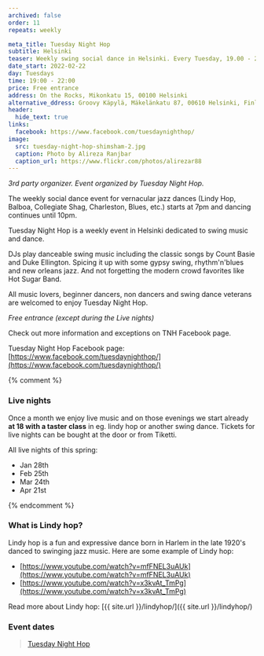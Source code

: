 ```yaml
---
archived: false
order: 11
repeats: weekly

meta_title: Tuesday Night Hop
subtitle: Helsinki
teaser: Weekly swing social dance in Helsinki. Every Tuesday, 19.00 - 22.00.
date_start: 2022-02-22
day: Tuesdays
time: 19:00 - 22:00
price: Free entrance
address: On the Rocks, Mikonkatu 15, 00100 Helsinki
alternative_ddress: Groovy Käpylä, Mäkelänkatu 87, 00610 Helsinki, Finland
header:
  hide_text: true
links:
  facebook: https://www.facebook.com/tuesdaynighthop/
image:
  src: tuesday-night-hop-shimsham-2.jpg
  caption: Photo by Alireza Ranjbar
  caption_url: https://www.flickr.com/photos/alirezar88
---
```


_3rd party organizer. Event organized by Tuesday Night Hop._

The weekly social dance event for vernacular jazz dances (Lindy Hop, Balboa, Collegiate Shag, Charleston, Blues, etc.) starts at 7pm and dancing continues until 10pm.

Tuesday Night Hop is a weekly event in Helsinki dedicated to swing music and dance.

DJs play danceable swing music including the classic songs by Count Basie and Duke Ellington. Spicing it up with some gypsy swing, rhythm'n'blues and new orleans jazz. And not forgetting the modern crowd favorites like Hot Sugar Band.

All music lovers, beginner dancers, non dancers and swing dance veterans are welcomed to enjoy Tuesday Night Hop.

_Free entrance (except during the Live nights)_

Check out more information and exceptions on TNH Facebook page.

Tuesday Night Hop Facebook page:  
[https://www.facebook.com/tuesdaynighthop/](https://www.facebook.com/tuesdaynighthop/)


{% comment %}
### Live nights

Once a month we enjoy live music and on those evenings we start already **at 18 with a taster class** in eg. lindy hop or another swing dance. Tickets for live nights can be bought at the door or from Tiketti.

All live nights of this spring:

- Jan 28th
- Feb 25th
- Mar 24th
- Apr 21st

{% endcomment %}

### What is Lindy hop?

Lindy hop is a fun and expressive dance born in Harlem in the late 1920's danced to swinging jazz music. Here are some example of Lindy hop:

- [https://www.youtube.com/watch?v=mfFNEL3uAUk](https://www.youtube.com/watch?v=mfFNEL3uAUk)
- [https://www.youtube.com/watch?v=x3kvAt_TmPg](https://www.youtube.com/watch?v=x3kvAt_TmPg)

Read more about Lindy hop: [{{ site.url }}/lindyhop/]({{ site.url }}/lindyhop/)


### Event dates
  

<div class="fb-page" data-href="https://www.facebook.com/tuesdaynighthop/" data-tabs="events" data-width="" data-height="" data-small-header="true" data-adapt-container-width="true" data-hide-cover="false" data-show-facepile="true"><blockquote cite="https://www.facebook.com/tuesdaynighthop/" class="fb-xfbml-parse-ignore"><a href="https://www.facebook.com/tuesdaynighthop/">Tuesday Night Hop</a></blockquote></div>
